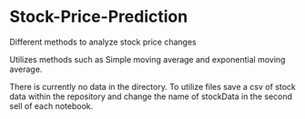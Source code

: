# Stock-Price-Prediction
Different methods to analyze stock price changes

Utilizes methods such as Simple moving average and exponential moving average.

There is currently no data in the directory. To utilize files save a csv of stock data within the repository and change the name of stockData in the second sell of each notebook.
